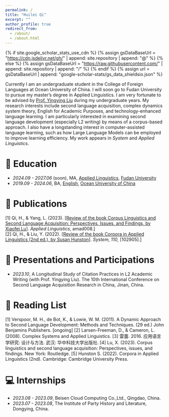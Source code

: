 ```yaml
---
permalink: /
title: "Huilei Qi"
excerpt: ""
author_profile: true
redirect_from: 
  - /about/
  - /about.html
---
```


{% if site.google_scholar_stats_use_cdn %}
{% assign gsDataBaseUrl = "https://cdn.jsdelivr.net/gh/" | append: site.repository | append: "@" %}
{% else %}
{% assign gsDataBaseUrl = "https://raw.githubusercontent.com/" | append: site.repository | append: "/" %}
{% endif %}
{% assign url = gsDataBaseUrl | append: "google-scholar-stats/gs_data_shieldsio.json" %}

<span class='anchor' id='about-me'></span>

Currently I am an undergraduate student in the College of Foreign Languages at Ocean University of China. I will soon go to Fudan University to pursue my master’s degree in Applied Linguistics. I am very fortunate to be advised by [Prof. Yingying Liu](https://flc.ouc.edu.cn/2021/1022/c12471a353865/page.htm) during my undergraduate years. My research interests include second language acquisition, complex dynamics system theory, English for Academic Purposes, and technology-enhanced language learning. I am particularly interested in examining second language development (especially L2 writing) by means of a corpus-based approach. I also have a longstanding interest in computer-assisted language learning, such as how Large Language Models can be employed to improve learning efficiency. My work appears in _System_ and _Applied Linguistics_.


# 📖 Education
- *2024.09 - 2027.06* (soon), MA, [Applied Linguistics](https://dfll.fudan.edu.cn/), [Fudan University](https://www.fudan.edu.cn/)
- *2019.09 - 2024.06*, BA, [English](https://flc.ouc.edu.cn/main.htm), [Ocean University of China](https://www.ouc.edu.cn/)

# 📝 Publications 
[1] Qi, H., & Yang, L. (2023). [[Review of the book Corpus Linguistics and Second Language Acquisition: Perspectives, Issues, and Findings, by Xiaofei Lu](https://academic.oup.com/applij/advance-article-abstract/doi/10.1093/applin/amad008/7076586?redirectedFrom=fulltext)]. _Applied Linguistics_, amad008.]<br>
[2] Qi, H., & Liu, Y. (2022). [[Review of the book Corpora in Applied Linguistics (2nd ed.), by Susan Hunston](https://www.sciencedirect.com/science/article/abs/pii/S0346251X22001877)]. _System, 110_, [102905].] 


# 💬 Presentations and Participations
- *2023.10*, A Longitudinal Study of Citation Practices in L2 Academic Writing (with Prof. Yingying Liu). The 10th International Conference on Second Language Acquisition Research in China, Jinan, China.


# 📕 Reading List
[1] Verspoor, M. H., de Bot, K., & Lowie, W. M. (2011). A Dynamic Approach to Second Language Development: Methods and Techniques. (29 ed.) John Benjamins Publishers. [ongoing]
[2] Larsen-Freeman, D., & Cameron, L. (2008). Complex Systems and Applied Linguistics.
[3] 雷蕾. 2016. 应用语言学研究: 设计与方法. 武汉: 华中科技大学出版社. 
[4] Lu, X. (2023). Corpus linguistics and second language acquisition: Perspectives, issues, and findings. New York: Routledge.
[5] Hunston S. (2022). Corpora in Applied Linguistics (2nd). Cambridge: Cambridge University Press.


# 💻 Internships
- *2023.08 - 2023.09*, Beisen Cloud Computing Co.,Ltd., Qingdao, China.
- *2023.07 - 2023.08*, The Institute of Party History and Literature, Dongying, China.
